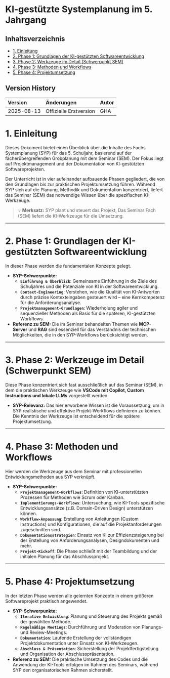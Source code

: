 <h1> KI-gestützte Systemplanung im 5. Jahrgang</h1>

<h2>Inhaltsverzeichnis</h2>

- [1. Einleitung](#1-einleitung)
- [2. Phase 1: Grundlagen der KI-gestützten Softwareentwicklung](#2-phase-1-grundlagen-der-ki-gestützten-softwareentwicklung)
- [3. Phase 2: Werkzeuge im Detail (Schwerpunkt SEM)](#3-phase-2-werkzeuge-im-detail-schwerpunkt-sem)
- [4. Phase 3: Methoden und Workflows](#4-phase-3-methoden-und-workflows)
- [5. Phase 4: Projektumsetzung](#5-phase-4-projektumsetzung)

<div style="page-break-after: always;"></div>

<h2>Version History</h2>

| Version      | Änderungen             | Autor |
| :----------- | :--------------------- | :---- |
| 2025-08-13   | Offizielle Erstversion | GHA   |

<div style="page-break-after: always"></div>

# 1. Einleitung

Dieses Dokument bietet einen Überblick über die Inhalte des Fachs Systemplanung (SYP) für das 5. Schuljahr, basierend auf der fächerübergreifenden Grobplanung mit dem Seminar (SEM). Der Fokus liegt auf Projektmanagement und der Dokumentation von KI-gestützten Softwareprojekten.

Der Unterricht ist in vier aufeinander aufbauende Phasen gegliedert, die von den Grundlagen bis zur praktischen Projektumsetzung führen. Während SYP sich auf die Planung, Methodik und Dokumentation konzentriert, liefert das Seminar (SEM) das notwendige Wissen über die spezifischen KI-Werkzeuge.

> :bulb: **Merksatz:** SYP plant und steuert das Projekt, Das Seminar Fach (SEM) liefert die KI-Werkzeuge für die Umsetzung.

---

# 2. Phase 1: Grundlagen der KI-gestützten Softwareentwicklung

In dieser Phase werden die fundamentalen Konzepte gelegt.

- **SYP-Schwerpunkte:**
  - **`Einführung & Überblick`**: Gemeinsame Einführung in die Ziele des Schuljahres und die Potenziale von KI in der Softwareentwicklung.
  - **`Context-Engineering`**: Verstehen, wie die Qualität von KI-Antworten durch präzise Kontexteingaben gesteuert wird – eine Kernkompetenz für die Anforderungsanalyse.
  - **`Projektmanagement-Grundlagen`**: Wiederholung agiler und sequenzieller Methoden als Basis für die späteren, KI-gestützten Workflows.
- **Referenz zu SEM:** Die im Seminar behandelten Themen wie **MCP-Server** und **RAG** sind essenziell für das Verständnis der technischen Möglichkeiten, die in den SYP-Workflows berücksichtigt werden.

---

# 3. Phase 2: Werkzeuge im Detail (Schwerpunkt SEM)

Diese Phase konzentriert sich fast ausschließlich auf das Seminar (SEM), in dem die praktischen Werkzeuge wie **VSCode mit Copilot, Custom Instructions und lokale LLMs** vorgestellt werden.

- **SYP-Relevanz:** Das hier erworbene Wissen ist die Voraussetzung, um in SYP realistische und effektive Projekt-Workflows definieren zu können. Die Kenntnis der Werkzeuge ist entscheidend für die spätere Projektumsetzung.

---

# 4. Phase 3: Methoden und Workflows

Hier werden die Werkzeuge aus dem Seminar mit professionellen Entwicklungsmethoden aus SYP verknüpft.

- **SYP-Schwerpunkte:**
  - **`Projektmanagement-Workflows`**: Definition von KI-unterstützten Prozessen für Methoden wie Scrum oder Kanban.
  - **`Implementierungs-Workflows`**: Untersuchung, wie KI-Tools spezifische Entwicklungsansätze (z.B. Domain-Driven Design) unterstützen können.
  - **`Workflow-Anpassung`**: Erstellung von Anleitungen (Custom Instructions) und Konfigurationen, die auf die Projektanforderungen zugeschnitten sind.
  - **`Dokumentationsstrategien`**: Einsatz von KI zur Effizienzsteigerung bei der Erstellung von Anforderungsanalysen, Designdokumenten und mehr.
  - **`Projekt-Kickoff`**: Die Phase schließt mit der Teambildung und der initialen Planung für das Abschlussprojekt.

---

# 5. Phase 4: Projektumsetzung

In der letzten Phase werden alle gelernten Konzepte in einem größeren Softwareprojekt praktisch angewendet.

- **SYP-Schwerpunkte:**
  - **`Iterative Entwicklung`**: Planung und Steuerung des Projekts gemäß der gewählten Methode.
  - **`Regelmäßige Meetings`**: Durchführung und Moderation von Planungs- und Review-Meetings.
  - **`Dokumentation`**: Laufende Erstellung der vollständigen Projektdokumentation unter Einsatz von KI-Werkzeugen.
  - **`Abschluss & Präsentation`**: Sicherstellung der Projektfertigstellung und Organisation der Abschlusspräsentation.
- **Referenz zu SEM:** Die praktische Umsetzung des Codes und die Anwendung der KI-Tools erfolgen im Rahmen des Seminars, während SYP den organisatorischen Rahmen sicherstellt.